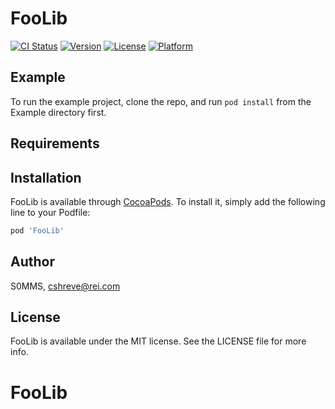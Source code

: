 # FooLib

[![CI Status](https://img.shields.io/travis/S0MMS/FooLib.svg?style=flat)](https://travis-ci.org/S0MMS/FooLib)
[![Version](https://img.shields.io/cocoapods/v/FooLib.svg?style=flat)](https://cocoapods.org/pods/FooLib)
[![License](https://img.shields.io/cocoapods/l/FooLib.svg?style=flat)](https://cocoapods.org/pods/FooLib)
[![Platform](https://img.shields.io/cocoapods/p/FooLib.svg?style=flat)](https://cocoapods.org/pods/FooLib)

## Example

To run the example project, clone the repo, and run `pod install` from the Example directory first.

## Requirements

## Installation

FooLib is available through [CocoaPods](https://cocoapods.org). To install
it, simply add the following line to your Podfile:

```ruby
pod 'FooLib'
```

## Author

S0MMS, cshreve@rei.com

## License

FooLib is available under the MIT license. See the LICENSE file for more info.
# FooLib

